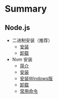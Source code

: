 # Summary

## Node.js
* 二进制安装（推荐）
    * [安装](Binary-Install.md)
    * [卸载](Binary-Uninstall.md)
* Nvm 安装
    * [简介](Nvm-Readme.md)
    * [安装](Nvm-Install.md)
    * [安装Windows版](Nvm-Windows-Install.md)
    * [卸载](Nvm-Uninstall.md)
    * [常用命令](Nvm-Commands.md)

